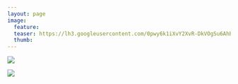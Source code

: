 ```yaml
---
layout: page
image:
  feature:
  teaser: https://lh3.googleusercontent.com/0pwy6k1iXvY2XvR-DkVOgSu6AhBztmDQOXoqxpgjUdg=w245
  thumb:
---
```


[![](https://lh3.googleusercontent.com/fRD3AQU2Vl_JRfYCpg8V1Y_xOle6K7lY117s9Vn7iGU=w800)](https://lh3.googleusercontent.com/fRD3AQU2Vl_JRfYCpg8V1Y_xOle6K7lY117s9Vn7iGU=s0)

[![](https://lh3.googleusercontent.com/7sj_Dbe3e16ZIxUoRPPDC1E-rd_qyQ3nlnS2OCSJNBU=w800)](https://lh3.googleusercontent.com/7sj_Dbe3e16ZIxUoRPPDC1E-rd_qyQ3nlnS2OCSJNBU=s0)
